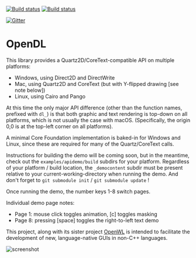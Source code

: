 [![Build status](https://ci.appveyor.com/api/projects/status/i177hjljqsumfn60/branch/master?svg=true)](https://ci.appveyor.com/project/dewf/opendl/branch/master) [![Build status](https://travis-ci.org/dewf/opendl.svg?branch=master)](https://travis-ci.org/dewf/opendl)

[![Gitter](https://badges.gitter.im/GUImakers/OpenWL-DL.svg)](https://gitter.im/GUImakers/OpenWL-DL?utm_source=badge&utm_medium=badge&utm_campaign=pr-badge)

# OpenDL

This library provides a Quartz2D/CoreText-compatible API on multiple platforms:
- Windows, using Direct2D and DirectWrite
- Mac, using Quartz2D and CoreText (but with Y-flipped drawing [see note below])
- Linux, using Cairo and Pango

At this time the only major API difference (other than the function names, prefixed with `dl_`) is that both graphic and text rendering is top-down on all platforms, which is not usually the case with macOS. (Specifically, the origin 0,0 is at the top-left corner on all platforms).

A minimal Core Foundation implementation is baked-in for Windows and Linux, since these are required for many of the Quartz/CoreText calls.

Instructions for building the demo will be coming soon, but in the meantime, check out the `examples/apidemo/build` subdirs for your platform. Regardless of your platform / build location, the `_democontent` subdir must be present relative to your current-working-directory when running the demo. And don't forget to `git submodule init` / `git submodule update` !

Once running the demo, the number keys 1-8 switch pages.

Individual demo page notes:

- Page 1: mouse click toggles animation, [c] toggles masking
- Page 8: pressing [space] toggles the right-to-left text demo

This project, along with its sister project [OpenWL](https://github.com/dewf/openwl) is intended to facilitate the development of new, language-native GUIs in non-C++ languages.

![screenshot](https://user-images.githubusercontent.com/1072976/56012648-aab9a680-5caa-11e9-8511-527b323284ba.png)
